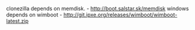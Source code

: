 clonezilla depends on memdisk. - http://boot.salstar.sk/memdisk
windows depends on wimboot - http://git.ipxe.org/releases/wimboot/wimboot-latest.zip

